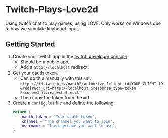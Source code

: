 # Twitch-Plays-Love2d
Using twitch chat to play games, using LÖVE. Only works on Windows due to how 
we simulate keyboard input.

## Getting Started

1. Create your twitch app in the [twitch developer console](https://dev.twitch.tv/console).  
    - Should be a public app.  
    - Add a `http://localhost` redirect.
2. Get your oauth token.  
    - Can do this manually with this url:
    `https://id.twitch.tv/oauth2/authorize
    ?client_id=YOUR_CLIENT_ID
    &redirect_uri=http://localhost
    &response_type=token
    &scope=chat:read+chat:edit`  
    - Then copy the token from the url.  
3. Create a `config.lua` file and define the following:
    ```lua
    return {
        oauth_token = "Your oauth token",
        channel = "The channel you want to join",
        username = "The username you want to use",
    }
    ```
